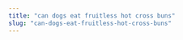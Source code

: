 ```yaml
---
title: "can dogs eat fruitless hot cross buns"
slug: "can-dogs-eat-fruitless-hot-cross-buns"
---
```


